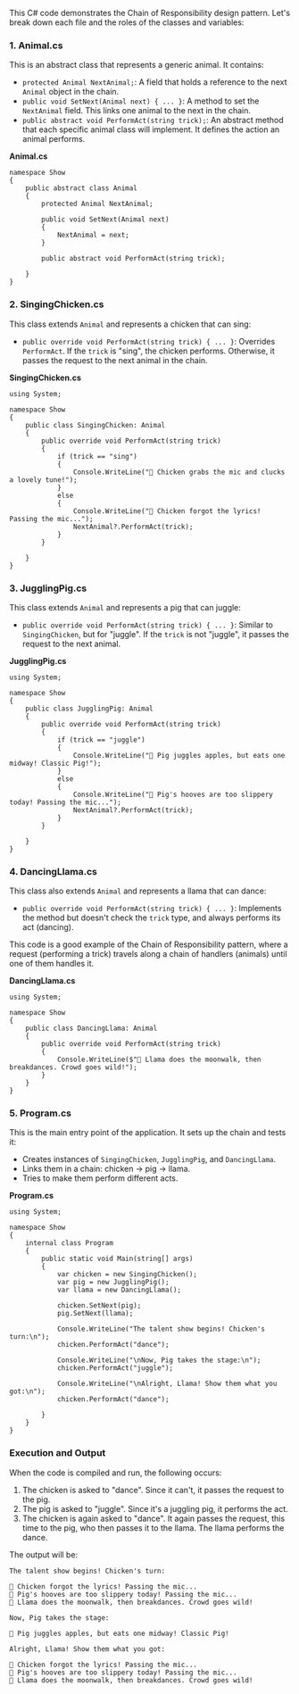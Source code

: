This C# code demonstrates the Chain of Responsibility design pattern. Let's break down each file and the roles of the classes and variables:

### 1. Animal.cs
This is an abstract class that represents a generic animal. It contains:
- `protected Animal NextAnimal;`: A field that holds a reference to the next `Animal` object in the chain.
- `public void SetNext(Animal next) { ... }`: A method to set the `NextAnimal` field. This links one animal to the next in the chain.
- `public abstract void PerformAct(string trick);`: An abstract method that each specific animal class will implement. It defines the action an animal performs.

**Animal.cs**
```
namespace Show
{
    public abstract class Animal
    {
        protected Animal NextAnimal;

        public void SetNext(Animal next)
        {
            NextAnimal = next;
        }

        public abstract void PerformAct(string trick);

    }
}
```


### 2. SingingChicken.cs
This class extends `Animal` and represents a chicken that can sing:
- `public override void PerformAct(string trick) { ... }`: Overrides `PerformAct`. If the `trick` is "sing", the chicken performs. Otherwise, it passes the request to the next animal in the chain.


**SingingChicken.cs**
```
using System;

namespace Show
{
    public class SingingChicken: Animal
    {
        public override void PerformAct(string trick)
        {
            if (trick == "sing")
            {
                Console.WriteLine("🐔 Chicken grabs the mic and clucks a lovely tune!");
            }
            else
            {
                Console.WriteLine("🐔 Chicken forgot the lyrics! Passing the mic...");
                NextAnimal?.PerformAct(trick);
            }
        }
  
    }
}
```


### 3. JugglingPig.cs
This class extends `Animal` and represents a pig that can juggle:
- `public override void PerformAct(string trick) { ... }`: Similar to `SingingChicken`, but for "juggle". If the `trick` is not "juggle", it passes the request to the next animal.

**JugglingPig.cs**
```
using System;

namespace Show
{
    public class JugglingPig: Animal
    {
        public override void PerformAct(string trick)
        {
            if (trick == "juggle")
            {
                Console.WriteLine("🐖 Pig juggles apples, but eats one midway! Classic Pig!");
            }
            else
            {
                Console.WriteLine("🐖 Pig's hooves are too slippery today! Passing the mic...");
                NextAnimal?.PerformAct(trick);
            }
        }

    }
}
```
### 4. DancingLlama.cs
This class also extends `Animal` and represents a llama that can dance:
- `public override void PerformAct(string trick) { ... }`: Implements the method but doesn't check the `trick` type, and always performs its act (dancing).


This code is a good example of the Chain of Responsibility pattern, where a request (performing a trick) travels along a chain of handlers (animals) until one of them handles it.




**DancingLlama.cs**
```
using System;

namespace Show
{
    public class DancingLlama: Animal
    {
        public override void PerformAct(string trick)
        {
            Console.WriteLine($"🦙 Llama does the moonwalk, then breakdances. Crowd goes wild!");
        }
    }
}
```
### 5. Program.cs
This is the main entry point of the application. It sets up the chain and tests it:
- Creates instances of `SingingChicken`, `JugglingPig`, and `DancingLlama`.
- Links them in a chain: chicken -> pig -> llama.
- Tries to make them perform different acts.



**Program.cs**
```
using System;

namespace Show
{
    internal class Program
    {
        public static void Main(string[] args)
        {
            var chicken = new SingingChicken();
            var pig = new JugglingPig();
            var llama = new DancingLlama();

            chicken.SetNext(pig);
            pig.SetNext(llama);

            Console.WriteLine("The talent show begins! Chicken's turn:\n");
            chicken.PerformAct("dance");

            Console.WriteLine("\nNow, Pig takes the stage:\n");
            chicken.PerformAct("juggle");

            Console.WriteLine("\nAlright, Llama! Show them what you got:\n");
            chicken.PerformAct("dance");

        }
    }
}
```
### Execution and Output
When the code is compiled and run, the following occurs:
1. The chicken is asked to "dance". Since it can't, it passes the request to the pig.
2. The pig is asked to "juggle". Since it's a juggling pig, it performs the act.
3. The chicken is again asked to "dance". It again passes the request, this time to the pig, who then passes it to the llama. The llama performs the dance.

The output will be:
```
The talent show begins! Chicken's turn:

🐔 Chicken forgot the lyrics! Passing the mic...
🐖 Pig's hooves are too slippery today! Passing the mic...
🦙 Llama does the moonwalk, then breakdances. Crowd goes wild!

Now, Pig takes the stage:

🐖 Pig juggles apples, but eats one midway! Classic Pig!

Alright, Llama! Show them what you got:

🐔 Chicken forgot the lyrics! Passing the mic...
🐖 Pig's hooves are too slippery today! Passing the mic...
🦙 Llama does the moonwalk, then breakdances. Crowd goes wild!
```



